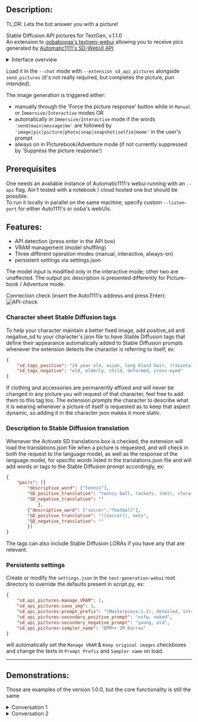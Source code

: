 ## Description:
TL;DR: Lets the bot answer you with a picture!  

Stable Diffusion API pictures for TextGen, v.1.1.0  
An extension to [oobabooga's textgen-webui](https://github.com/oobabooga/text-generation-webui) allowing you to receive pics generated by [Automatic1111's SD-WebUI API](https://github.com/AUTOMATIC1111/stable-diffusion-webui)

<details>
<summary>Interface overview</summary>

![Interface](https://raw.githubusercontent.com/Brawlence/texgen-webui-SD_api_pics/main/illust/Interface.jpg)

</details>

Load it in the `--chat` mode with `--extension sd_api_pictures` alongside `send_pictures` (it's not really required, but completes the picture, *pun intended*).  

The image generation is triggered either:  
- manually through the 'Force the picture response' button while in `Manual` or `Immersive/Interactive` modes OR  
- automatically in `Immersive/Interactive` mode if the words `'send|main|message|me'` are followed by `'image|pic|picture|photo|snap|snapshot|selfie|meme'` in the user's prompt  
- always on in Picturebook/Adventure mode (if not currently suppressed by 'Suppress the picture response')  

## Prerequisites

One needs an available instance of Automatic1111's webui running with an `--api` flag. Ain't tested with a notebook / cloud hosted one but should be possible.   
To run it locally in parallel on the same machine, specify custom `--listen-port` for either Auto1111's or ooba's webUIs.  

## Features:
- API detection (press enter in the API box)  
- VRAM management (model shuffling)  
- Three different operation modes (manual, interactive, always-on)  
- persistent settings via settings.json

The model input is modified only in the interactive mode; other two are unaffected. The output pic description is presented differently for Picture-book / Adventure mode.  

Connection check (insert the Auto1111's address and press Enter):  
![API-check](https://raw.githubusercontent.com/Brawlence/texgen-webui-SD_api_pics/main/illust/API-check.gif) 

### Character sheet Stable Diffusion tags

To help your character maintain a better fixed image, add positive_sd and negative_sd to your character's json file to have Stable Diffusion tags that define their appearance automatically added to Stable Diffusion prompts whenever the extension detects the character is referring to itself, ex:

```json
{
	"sd_tags_positive": "24 year old, asian, long blond hair, ((twintail)), blue eyes, soft skin, height 5'8, woman, <lora:shojovibe_v11:0.1>",
	"sd_tags_negative": "old, elderly, child, deformed, cross-eyed"
}
```
If clothing and accessories are permanently affixed and will never be changed in any picture you will request of that character, feel free to add them to this tag too. The extension prompts the character to describe what it is wearing whenever a picture of itself is requested as to keep that aspect dynamic, so adding it in the character json makes it more static.

### Description to Stable Diffusion translation

Whenever the Activate SD translations box is checked, the extension will load the translations.json file when a picture is requested, and will check in both the request to the language model, as well as the response of the language model, for specific words listed in the translations.json file and will add words or tags to the Stable Diffusion prompt accordingly, ex:

```json
{
	"pairs": [{
		"descriptive_word": ["tennis"],
		"SD_positive_translation": "tennis ball, rackets, (net), <lora:povTennisPlaying_lora:0.5>",
		"SD_negative_translation": ""
	        },
		{"descriptive_word": ["soccer","football"],
		"SD_positive_translation": "((soccer)), nets",
		"SD_negative_translation": ""
	    }]
}
```

The tags can also include Stable Diffusion LORAs if you have any that are relevant.

### Persistents settings

Create or modify the `settings.json` in the `text-generation-webui` root directory to override the defaults
present in script.py, ex:

```json
{
    "sd_api_pictures-manage_VRAM": 1,
    "sd_api_pictures-save_img": 1,
    "sd_api_pictures-prompt_prefix": "(Masterpiece:1.1), detailed, intricate, colorful, (solo:1.1)",
    "sd_api_pictures-secondary_positive_prompt": "nsfw, naked",
    "sd_api_pictures-secondary_negative_prompt": "young, old",
    "sd_api_pictures-sampler_name": "DPM++ 2M Karras"
}
```

will automatically set the `Manage VRAM` & `Keep original images` checkboxes and change the texts in `Prompt Prefix` and `Sampler name` on load.

---

## Demonstrations:

Those are examples of the version 1.0.0, but the core functionality is still the same

<details>
<summary>Conversation 1</summary>

![EXA1](https://user-images.githubusercontent.com/42910943/224866564-939a3bcb-e7cf-4ac0-a33f-b3047b55054d.jpg)
![EXA2](https://user-images.githubusercontent.com/42910943/224866566-38394054-1320-45cf-9515-afa76d9d7745.jpg)
![EXA3](https://user-images.githubusercontent.com/42910943/224866568-10ea47b7-0bac-4269-9ec9-22c387a13b59.jpg)
![EXA4](https://user-images.githubusercontent.com/42910943/224866569-326121ad-1ea1-4874-9f6b-4bca7930a263.jpg)


</details>

<details>
<summary>Conversation 2</summary>

![Hist1](https://user-images.githubusercontent.com/42910943/224865517-c6966b58-bc4d-4353-aab9-6eb97778d7bf.jpg)
![Hist2](https://user-images.githubusercontent.com/42910943/224865527-b2fe7c2e-0da5-4c2e-b705-42e233b07084.jpg)
![Hist3](https://user-images.githubusercontent.com/42910943/224865535-a38d94e7-8975-4a46-a655-1ae1de41f85d.jpg)

</details>

